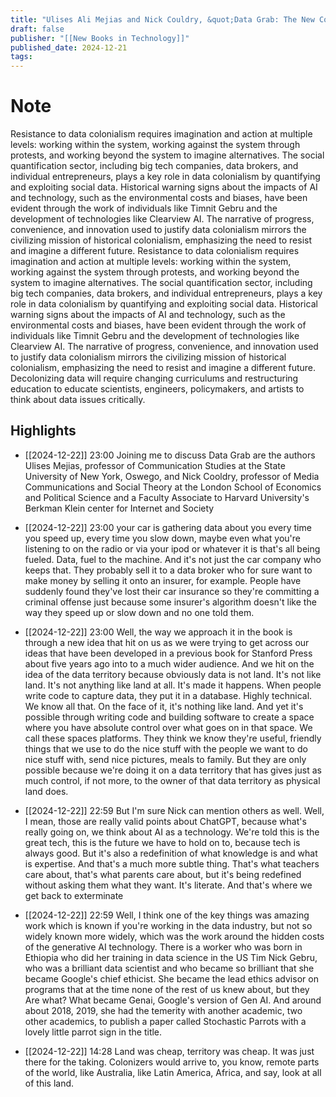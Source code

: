 ```yaml
---
title: "Ulises Ali Mejias and Nick Couldry, &quot;Data Grab: The New Colonialism of Big Tech and How to Fight Back&quot; (U Chicago Press, 2024)"
draft: false
publisher: "[[New Books in Technology]]"
published_date: 2024-12-21
tags:
---
```

# Note
 Resistance to data colonialism requires imagination and action at multiple levels: working within the system, working against the system through protests, and working beyond the system to imagine alternatives.
The social quantification sector, including big tech companies, data brokers, and individual entrepreneurs, plays a key role in data colonialism by quantifying and exploiting social data.
Historical warning signs about the impacts of AI and technology, such as the environmental costs and biases, have been evident through the work of individuals like Timnit Gebru and the development of technologies like Clearview AI.
The narrative of progress, convenience, and innovation used to justify data colonialism mirrors the civilizing mission of historical colonialism, emphasizing the need to resist and imagine a different future.
Resistance to data colonialism requires imagination and action at multiple levels: working within the system, working against the system through protests, and working beyond the system to imagine alternatives.
The social quantification sector, including big tech companies, data brokers, and individual entrepreneurs, plays a key role in data colonialism by quantifying and exploiting social data.
Historical warning signs about the impacts of AI and technology, such as the environmental costs and biases, have been evident through the work of individuals like Timnit Gebru and the development of technologies like Clearview AI.
The narrative of progress, convenience, and innovation used to justify data colonialism mirrors the civilizing mission of historical colonialism, emphasizing the need to resist and imagine a different future.
Decolonizing data will require changing curriculums and restructuring education to educate scientists, engineers, policymakers, and artists to think about data issues critically.


## Highlights
* [[2024-12-22]] 23:00  Joining me to discuss Data Grab are the authors Ulises Mejias, professor of Communication Studies at the State University of New York, Oswego, and Nick Cooldry, professor of Media Communications and Social Theory at the London School of Economics and Political Science and a Faculty Associate to Harvard University's Berkman Klein center for Internet and Society

* [[2024-12-22]] 23:00  your car is gathering data about you every time you speed up, every time you slow down, maybe even what you're listening to on the radio or via your ipod or whatever it is that's all being fueled. Data, fuel to the machine. And it's not just the car company who keeps that. They probably sell it to a data broker who for sure want to make money by selling it onto an insurer, for example. People have suddenly found they've lost their car insurance so they're committing a criminal offense just because some insurer's algorithm doesn't like the way they speed up or slow down and no one told them.

* [[2024-12-22]] 23:00  Well, the way we approach it in the book is through a new idea that hit on us as we were trying to get across our ideas that have been developed in a previous book for Stanford Press about five years ago into to a much wider audience. And we hit on the idea of the data territory because obviously data is not land. It's not like land. It's not anything like land at all. It's made it happens. When people write code to capture data, they put it in a database. Highly technical. We know all that. On the face of it, it's nothing like land. And yet it's possible through writing code and building software to create a space where you have absolute control over what goes on in that space. We call these spaces platforms. They think we know they're useful, friendly things that we use to do the nice stuff with the people we want to do nice stuff with, send nice pictures, meals to family. But they are only possible because we're doing it on a data territory that has gives just as much control, if not more, to the owner of that data territory as physical land does.

* [[2024-12-22]] 22:59  But I'm sure Nick can mention others as well. Well, I mean, those are really valid points about ChatGPT, because what's really going on, we think about AI as a technology. We're told this is the great tech, this is the future we have to hold on to, because tech is always good. But it's also a redefinition of what knowledge is and what is expertise. And that's a much more subtle thing. That's what teachers care about, that's what parents care about, but it's being redefined without asking them what they want. It's literate. And that's where we get back to exterminate

* [[2024-12-22]] 22:59  Well, I think one of the key things was amazing work which is known if you're working in the data industry, but not so widely known more widely, which was the work around the hidden costs of the generative AI technology. There is a worker who was born in Ethiopia who did her training in data science in the US Tim Nick Gebru, who was a brilliant data scientist and who became so brilliant that she became Google's chief ethicist. She became the lead ethics advisor on programs that at the time none of the rest of us knew about, but they Are what? What became Genai, Google's version of Gen AI. And around about 2018, 2019, she had the temerity with another academic, two other academics, to publish a paper called Stochastic Parrots with a lovely little parrot sign in the title.

* [[2024-12-22]] 14:28  Land was cheap, territory was cheap. It was just there for the taking. Colonizers would arrive to, you know, remote parts of the world, like Australia, like Latin America, Africa, and say, look at all of this land.


